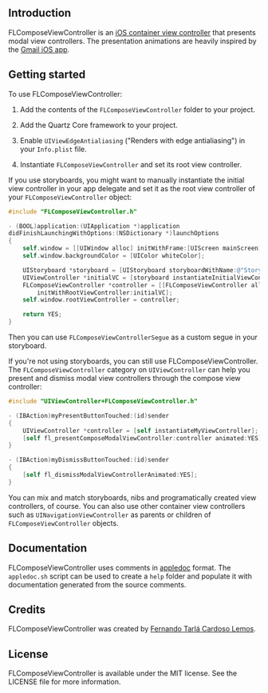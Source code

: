 ## Introduction

FLComposeViewController is an [iOS container view controller][containers] that presents modal view controllers. The presentation animations are heavily inspired by the [Gmail iOS app][gmailapp].

[containers]: http://developer.apple.com/library/ios/#featuredarticles/ViewControllerPGforiPhoneOS/CreatingCustomContainerViewControllers/CreatingCustomContainerViewControllers.html
[gmailapp]: https://itunes.apple.com/us/app/gmail-email-from-google/id422689480?mt=8

## Getting started

To use FLComposeViewController:

1. Add the contents of the `FLComposeViewController` folder to your project.

2. Add the Quartz Core framework to your project.

3. Enable `UIViewEdgeAntialiasing` ("Renders with edge antialiasing") in your `Info.plist` file.

4. Instantiate `FLComposeViewController` and set its root view controller.

If you use storyboards, you might want to manually instantiate the initial view controller in your app delegate  and set it as the root view controller of your `FLComposeViewController` object:

```objective-c
#include "FLComposeViewController.h"

- (BOOL)application:(UIApplication *)application
didFinishLaunchingWithOptions:(NSDictionary *)launchOptions
{
    self.window = [[UIWindow alloc] initWithFrame:[UIScreen mainScreen].bounds];
    self.window.backgroundColor = [UIColor whiteColor];

    UIStoryboard *storyboard = [UIStoryboard storyboardWithName:@"Storyboard" bundle:nil];
    UIViewController *initialVC = [storyboard instantiateInitialViewController];
    FLComposeViewController *controller = [[FLComposeViewController alloc]
        initWithRootViewController:initialVC];
    self.window.rootViewController = controller;

    return YES;
}
```

Then you can use `FLComposeViewControllerSegue` as a custom segue in your storyboard.

If you're not using storyboards, you can still use FLComposeViewController. The `FLComposeViewController` category on `UIViewController` can help you present and dismiss modal view controllers through the compose view controller:

```objective-c
#include "UIViewController+FLComposeViewController.h"

- (IBAction)myPresentButtonTouched:(id)sender
{
    UIViewController *controller = [self instantiateMyViewController];
    [self fl_presentComposeModalViewController:controller animated:YES];
}

- (IBAction)myDismissButtonTouched:(id)sender
{
    [self fl_dismissModalViewControllerAnimated:YES];
}
```

You can mix and match storyboards, nibs and programatically created view controllers, of course. You can also use other container view controllers such as `UINavigationViewController` as parents or children of `FLComposeViewController` objects.

## Documentation

FLComposeViewController uses comments in [appledoc][] format. The `appledoc.sh` script can be used to create a `help` folder and populate it with documentation generated from the source comments.

[appledoc]: http://gentlebytes.com/appledoc/

## Credits

FLComposeViewController was created by [Fernando Tarlá Cardoso Lemos](mailto:fernandotcl@gmail.com).

## License

FLComposeViewController is available under the MIT license. See the LICENSE file for more information.

